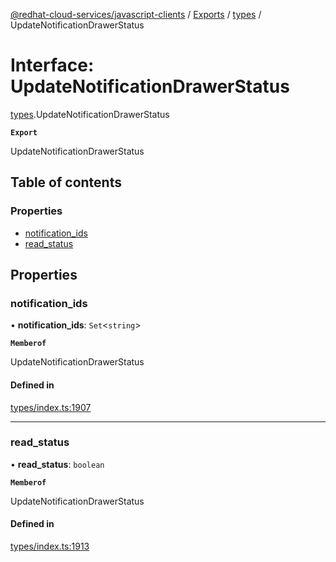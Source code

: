 [@redhat-cloud-services/javascript-clients](../README.md) / [Exports](../modules.md) / [types](../modules/types.md) / UpdateNotificationDrawerStatus

# Interface: UpdateNotificationDrawerStatus

[types](../modules/types.md).UpdateNotificationDrawerStatus

**`Export`**

UpdateNotificationDrawerStatus

## Table of contents

### Properties

- [notification\_ids](types.UpdateNotificationDrawerStatus.md#notification_ids)
- [read\_status](types.UpdateNotificationDrawerStatus.md#read_status)

## Properties

### notification\_ids

• **notification\_ids**: `Set`\<`string`\>

**`Memberof`**

UpdateNotificationDrawerStatus

#### Defined in

[types/index.ts:1907](https://github.com/RedHatInsights/javascript-clients/blob/main/packages/notifications/types/index.ts#L1907)

___

### read\_status

• **read\_status**: `boolean`

**`Memberof`**

UpdateNotificationDrawerStatus

#### Defined in

[types/index.ts:1913](https://github.com/RedHatInsights/javascript-clients/blob/main/packages/notifications/types/index.ts#L1913)
